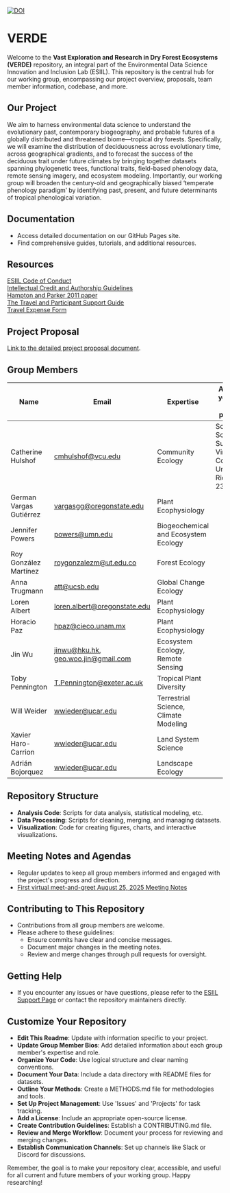 [![DOI](https://zenodo.org/badge/727888683.svg)](https://zenodo.org/doi/10.5281/zenodo.11166898)

# VERDE

Welcome to the **Vast Exploration and Research in Dry Forest Ecosystems (VERDE)** repository, an integral part of the Environmental Data Science Innovation and Inclusion Lab (ESIIL). This repository is the central hub for our working group, encompassing our project overview, proposals, team member information, codebase, and more.

## Our Project
We aim to harness environmental data science to understand the evolutionary past, contemporary biogeography, and probable futures of a globally distributed and threatened biome—tropical dry forests. Specifically, we will examine the distribution of deciduousness across evolutionary time, across geographical gradients, and to forecast the success of the deciduous trait under future climates by bringing together datasets spanning phylogenetic trees, functional traits, field-based phenology data, remote sensing imagery, and ecosystem modeling. Importantly, our working group will broaden the century-old and geographically biased ‘temperate phenology paradigm’ by identifying past, present, and future determinants of tropical phenological variation.

## Documentation
- Access detailed documentation on our GitHub Pages site.
- Find comprehensive guides, tutorials, and additional resources.

## Resources
[ESIIL Code of Conduct](https://scholar.colorado.edu/concern/defaults/7p88cj207)  
[Intellectual Credit and Authorship Guidelines](https://scholar.colorado.edu/concern/defaults/44558f96h)  
[Hampton and Parker 2011 paper](https://academic.oup.com/bioscience/article/61/11/900/223655)  
[The Travel and Participant Support Guide](https://docs.google.com/document/d/12UnyOD4PcxNR-yutJQfeop6JMpo2v_j3/edit?usp=sharing&ouid=116923712774938340817&rtpof=true&sd=true)  
[Travel Expense Form](https://docs.google.com/document/d/1ZUAUxOpvFKzxQ0413pFyZR1JtHtPtzeb/edit)  

## Project Proposal
[Link to the detailed project proposal document](https://github.com/CU-ESIIL/VERDE/blob/main/docs/assets/01VERDEproposal.pdf).

## Group Members
| Name | Email | Expertise | Affiliation (as you want it to appear on publications)|
| --- | --- | --- | --- |
|Catherine Hulshof |cmhulshof@vcu.edu|Community Ecology|School of Life Sciences and Sustainability, Virginia Commonwealth University, Richmond, VA, 23284, USA|
|German Vargas Gutiérrez|vargasgg@oregonstate.edu|Plant Ecophysiology|
|Jennifer Powers|powers@umn.edu|Biogeochemical and Ecosystem Ecology|
|Roy González Martínez|roygonzalezm@ut.edu.co|Forest Ecology|
|Anna Trugmann|att@ucsb.edu|Global Change Ecology|
|Loren Albert|loren.albert@oregonstate.edu|Plant Ecophysiology|
|Horacio Paz|hpaz@cieco.unam.mx|Plant Ecophysiology|
|Jin Wu|jinwu@hku.hk, geo.woo.jin@gmail.com|Ecosystem Ecology, Remote Sensing|
|Toby Pennington|T.Pennington@exeter.ac.uk|Tropical Plant Diversity|
|Will Weider|wwieder@ucar.edu|Terrestrial Science, Climate Modeling|
|Xavier Haro-Carrion|wwieder@ucar.edu|Land System Science|
|Adrián Bojorquez|wwieder@ucar.edu|Landscape Ecology|

## Repository Structure
- **Analysis Code**: Scripts for data analysis, statistical modeling, etc.
- **Data Processing**: Scripts for cleaning, merging, and managing datasets.
- **Visualization**: Code for creating figures, charts, and interactive visualizations.

## Meeting Notes and Agendas
- Regular updates to keep all group members informed and engaged with the project's progress and direction.
- [First virtual meet-and-greet August 25, 2025 Meeting Notes](https://github.com/CU-ESIIL/VERDE/blob/main/docs/meeting-notes/2025-august-25.md)

## Contributing to This Repository
- Contributions from all group members are welcome.
- Please adhere to these guidelines:
  - Ensure commits have clear and concise messages.
  - Document major changes in the meeting notes.
  - Review and merge changes through pull requests for oversight.

## Getting Help
- If you encounter any issues or have questions, please refer to the [ESIIL Support Page](https://esiil-support-page-url/) or contact the repository maintainers directly.

## Customize Your Repository
- **Edit This Readme**: Update with information specific to your project.
- **Update Group Member Bios**: Add detailed information about each group member's expertise and role.
- **Organize Your Code**: Use logical structure and clear naming conventions.
- **Document Your Data**: Include a data directory with README files for datasets.
- **Outline Your Methods**: Create a METHODS.md file for methodologies and tools.
- **Set Up Project Management**: Use 'Issues' and 'Projects' for task tracking.
- **Add a License**: Include an appropriate open-source license.
- **Create Contribution Guidelines**: Establish a CONTRIBUTING.md file.
- **Review and Merge Workflow**: Document your process for reviewing and merging changes.
- **Establish Communication Channels**: Set up channels like Slack or Discord for discussions.

Remember, the goal is to make your repository clear, accessible, and useful for all current and future members of your working group. Happy researching!

